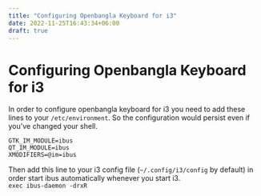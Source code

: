 ```yaml
---
title: "Configuring Openbangla Keyboard for i3"
date: 2022-11-25T16:43:34+06:00
draft: true
---
```

# Configuring Openbangla Keyboard for i3
In order to configure openbangla keyboard for i3 you need to add these lines to your `/etc/environment`. So the configuration would persist even if you've changed your shell.
```
GTK_IM_MODULE=ibus
QT_IM_MODULE=ibus
XMODIFIERS=@im=ibus
```

Then add this line to your i3 config file (`~/.config/i3/config` by default) in order start ibus automatically whenever you start i3.  
`exec ibus-daemon -drxR`

